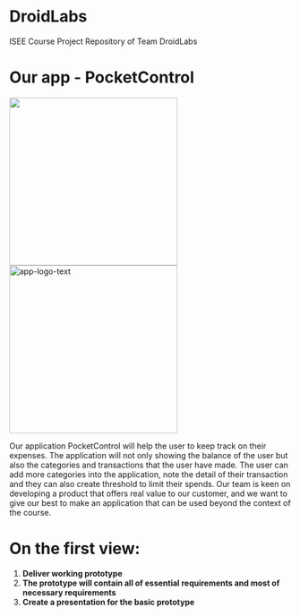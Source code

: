 # DroidLabs

ISEE Course Project Repository of Team DroidLabs
# Our app - PocketControl
<img src="uploads/e21d43489e910dded5ecd25e02397450/app-logo-text.png"  width="300" height="300">
<img src="https://i.ibb.co/t85s0Mj/app-logo-text.png" alt="app-logo-text" border="0" width="300" height="300" >

Our application PocketControl will help the user to keep track on their expenses. The application will not only showing the balance of the user but also the categories and transactions that the user have made. The user can add more categories into the application, note the detail of their transaction and they can also create threshold to limit their spends.
Our team is keen on developing a product that offers real value to our customer, and we want to give our best to make an application that can be used beyond the context of the course.

# On the first view:

1. **Deliver working prototype**
2. **The prototype will contain all of essential requirements and most of necessary requirements**
3. **Create a presentation for the basic prototype**
